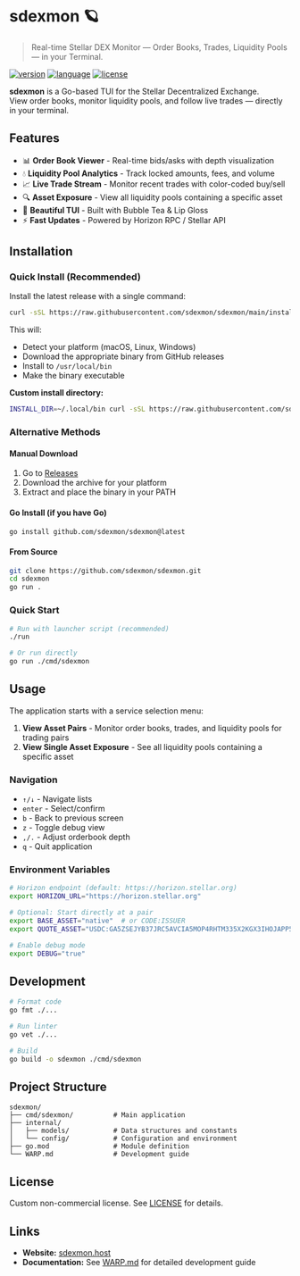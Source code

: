 # sdexmon 🪐  
> Real-time Stellar DEX Monitor — Order Books, Trades, Liquidity Pools — in your Terminal.

[![version](https://img.shields.io/badge/version-v0.1.0-blue.svg)](#)
[![language](https://img.shields.io/badge/language-Go-00ADD8.svg)](#)
[![license](https://img.shields.io/badge/license-Custom-blue)](#)

**sdexmon** is a Go-based TUI for the Stellar Decentralized Exchange.  
View order books, monitor liquidity pools, and follow live trades — directly in your terminal.

## Features
- 📊 **Order Book Viewer** - Real-time bids/asks with depth visualization
- 💧 **Liquidity Pool Analytics** - Track locked amounts, fees, and volume
- 📈 **Live Trade Stream** - Monitor recent trades with color-coded buy/sell
- 🔍 **Asset Exposure** - View all liquidity pools containing a specific asset
- 🎨 **Beautiful TUI** - Built with Bubble Tea & Lip Gloss
- ⚡ **Fast Updates** - Powered by Horizon RPC / Stellar API

## Installation

### Quick Install (Recommended)

Install the latest release with a single command:

```bash
curl -sSL https://raw.githubusercontent.com/sdexmon/sdexmon/main/install.sh | bash
```

This will:
- Detect your platform (macOS, Linux, Windows)
- Download the appropriate binary from GitHub releases
- Install to `/usr/local/bin`
- Make the binary executable

**Custom install directory:**
```bash
INSTALL_DIR=~/.local/bin curl -sSL https://raw.githubusercontent.com/sdexmon/sdexmon/main/install.sh | bash
```

### Alternative Methods

#### Manual Download
1. Go to [Releases](https://github.com/sdexmon/sdexmon/releases/latest)
2. Download the archive for your platform
3. Extract and place the binary in your PATH

#### Go Install (if you have Go)
```bash
go install github.com/sdexmon/sdexmon@latest
```

#### From Source

```bash
git clone https://github.com/sdexmon/sdexmon.git
cd sdexmon
go run .
```

### Quick Start

```bash
# Run with launcher script (recommended)
./run

# Or run directly
go run ./cmd/sdexmon
```

## Usage

The application starts with a service selection menu:

1. **View Asset Pairs** - Monitor order books, trades, and liquidity pools for trading pairs
2. **View Single Asset Exposure** - See all liquidity pools containing a specific asset

### Navigation

- `↑/↓` - Navigate lists
- `enter` - Select/confirm
- `b` - Back to previous screen
- `z` - Toggle debug view
- `,/.` - Adjust orderbook depth
- `q` - Quit application

### Environment Variables

```bash
# Horizon endpoint (default: https://horizon.stellar.org)
export HORIZON_URL="https://horizon.stellar.org"

# Optional: Start directly at a pair
export BASE_ASSET="native"  # or CODE:ISSUER
export QUOTE_ASSET="USDC:GA5ZSEJYB37JRC5AVCIA5MOP4RHTM335X2KGX3IHOJAPP5RE34K4KZVN"

# Enable debug mode
export DEBUG="true"
```

## Development

```bash
# Format code
go fmt ./...

# Run linter
go vet ./...

# Build
go build -o sdexmon ./cmd/sdexmon
```

## Project Structure

```
sdexmon/
├── cmd/sdexmon/          # Main application
├── internal/
│   ├── models/           # Data structures and constants
│   └── config/           # Configuration and environment
├── go.mod                # Module definition
└── WARP.md               # Development guide
```

## License

Custom non-commercial license. See [LICENSE](LICENSE) for details.

## Links

- **Website:** [sdexmon.host](https://sdexmon.host)
- **Documentation:** See [WARP.md](WARP.md) for detailed development guide
